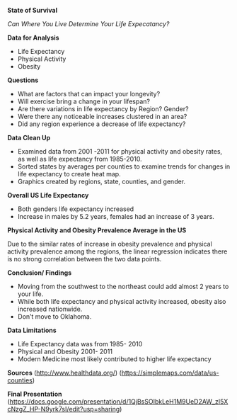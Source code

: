 **State of Survival** 

*Can Where You Live Determine Your Life Expecatancy?* 



**Data for Analysis**

* Life Expectancy
* Physical Activity 
* Obesity



**Questions** 

* What are factors that can impact your longevity? 
* Will exercise bring a change in your lifespan? 
* Are there variations in life expectancy by Region? Gender?
* Were there any noticeable increases clustered in an area? 
* Did any region experience a decrease of life expectancy? 




**Data Clean Up**

* Examined data from 2001 -2011 for physical activity and obesity rates, as well as life expectancy from 1985-2010.
* Sorted states by averages per counties to examine trends for changes in life expectancy to create heat map. 
* Graphics created by regions, state, counties, and gender. 




**Overall US Life Expectancy** 

* Both genders life expectancy increased 
* Increase in males by 5.2 years, females had an increase of 3 years. 


**Physical Activity and Obesity Prevalence Average in the US**

Due to the similar rates of increase in obesity prevalence and physical activity prevalence among the regions, the linear regression indicates there is no strong
correlation between the two data points.


**Conclusion/ Findings** 

* Moving from the southwest to the northeast could add almost 2 years to your life. 
* While both life expectancy and physical activity increased, obesity also increased nationwide.
* Don’t move to Oklahoma. 



**Data Limitations**
 
* Life Expectancy data was from  1985- 2010
* Physical and Obesity 2001- 2011 
* Modern Medicine most likely contributed to higher life expectancy


**Sources**
(http://www.healthdata.org/)
(https://simplemaps.com/data/us-counties)



**Final Presentation**
(https://docs.google.com/presentation/d/1QjBsSOIbkLeH1M9UeD2AW_zI5XcNzgZ_HP-N9yrk7sI/edit?usp=sharing)

